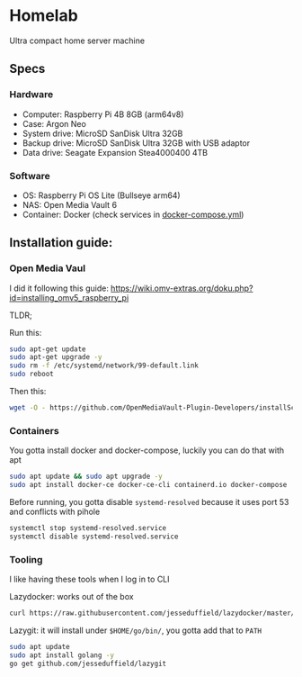 # Homelab

Ultra compact home server machine

## Specs

### Hardware

 - Computer: Raspberry Pi 4B 8GB (arm64v8)
 - Case: Argon Neo
 - System drive: MicroSD SanDisk Ultra 32GB
 - Backup drive: MicroSD SanDisk Ultra 32GB with USB adaptor
 - Data drive: Seagate Expansion Stea4000400 4TB

### Software

 - OS: Raspberry Pi OS Lite (Bullseye arm64)
 - NAS: Open Media Vault 6
 - Container: Docker (check services in [docker-compose.yml](docker-compose.yml))

## Installation guide:

### Open Media Vaul

I did it following this guide: <https://wiki.omv-extras.org/doku.php?id=installing_omv5_raspberry_pi>

TLDR;

Run this:

```bash
sudo apt-get update
sudo apt-get upgrade -y
sudo rm -f /etc/systemd/network/99-default.link
sudo reboot
```

Then this:

```bash
wget -O - https://github.com/OpenMediaVault-Plugin-Developers/installScript/raw/master/install | sudo bash

```

### Containers

You gotta install docker and docker-compose, luckily you can do that with apt

```bash
sudo apt update && sudo apt upgrade -y
sudo apt install docker-ce docker-ce-cli containerd.io docker-compose
```

Before running, you gotta disable `systemd-resolved` because it uses port 53 and conflicts with pihole

```bash
systemctl stop systemd-resolved.service
systemctl disable systemd-resolved.service
```

### Tooling

I like having these tools when I log in to CLI

Lazydocker: works out of the box

```bash
curl https://raw.githubusercontent.com/jesseduffield/lazydocker/master/scripts/install_update_linux.sh | bash
```

Lazygit: it will install under `$HOME/go/bin/`, you gotta add that to `PATH`

```bash
sudo apt update
sudo apt install golang -y
go get github.com/jesseduffield/lazygit
```
